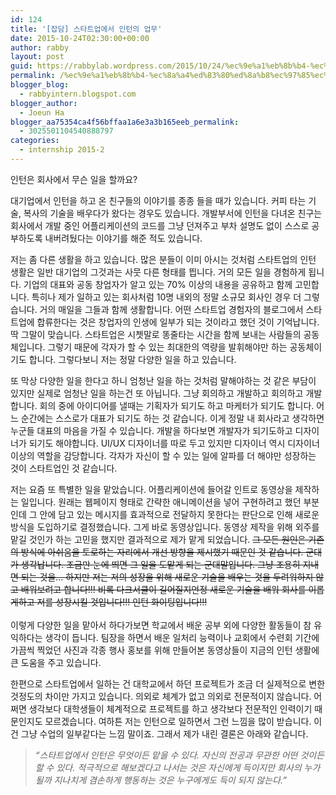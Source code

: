 ```yaml
---
id: 124
title: '[잡담] 스타트업에서 인턴의 업무'
date: 2015-10-24T02:30:00+00:00
author: rabby
layout: post
guid: https://rabbylab.wordpress.com/2015/10/24/%ec%9e%a1%eb%8b%b4-%ec%8a%a4%ed%83%80%ed%8a%b8%ec%97%85%ec%97%90%ec%84%9c-%ec%9d%b8%ed%84%b4%ec%9d%98-%ec%97%85%eb%ac%b4
permalink: /%ec%9e%a1%eb%8b%b4-%ec%8a%a4%ed%83%80%ed%8a%b8%ec%97%85%ec%97%90%ec%84%9c-%ec%9d%b8%ed%84%b4%ec%9d%98-%ec%97%85%eb%ac%b4/
blogger_blog:
  - rabbyintern.blogspot.com
blogger_author:
  - Joeun Ha
blogger_aa75354ca4f56bffaa1a6e3a3b165eeb_permalink:
  - 3025501104540888797
categories:
  - internship 2015-2
---
```

인턴은 회사에서 무슨 일을 할까요?

대기업에서 인턴을 하고 온 친구들의 이야기를 종종 들을 때가 있습니다. 커피 타는 기술, 복사의 기술을 배우다가 왔다는 경우도 있습니다. 개발부서에 인턴을 다녀온 친구는 회사에서 개발 중인 어플리케이션의 코드를 그냥 던져주고 부차 설명도 없이 스스로 공부하도록 내버려뒀다는 이야기를 해준 적도 있습니다.

저는 좀 다른 생활을 하고 있습니다. 많은 분들이 이미 아시는 것처럼 스타트업의 인턴 생활은 일반 대기업의 그것과는 사뭇 다른 형태를 띕니다. 거의 모든 일을 경험하게 됩니다. 기업의 대표와 공동 창업자가 알고 있는 70% 이상의 내용을 공유하고 함께 고민합니다. 특히나 제가 일하고 있는 회사처럼 10명 내외의 정말 소규모 회사인 경우 더 그렇습니다. 거의 매일을 그들과 함께 생활합니다. 어떤 스타트업 경험자의 블로그에서 스타트업에 합류한다는 것은 창업자의 인생에 일부가 되는 것이라고 했던 것이 기억납니다. 딱 그말이 맞습니다. 스타트업은 시쳇말로 똥줄타는 시간을 함께 보내는 사람들의 공동체입니다. 그렇기 때문에 각자가 할 수 있는 최대한의 역량을 발휘해야만 하는 공동체이기도 합니다. 그렇다보니 저는 정말 다양한 일을 하고 있습니다.

또 막상 다양한 일을 한다고 하니 엄청난 일을 하는 것처럼 말해야하는 것 같은 부담이 있지만 실제로 엄청난 일을 하는건 또 아닙니다. 그냥 회의하고 개발하고 회의하고 개발합니다. 회의 중에 아이디어를 낼때는 기획자가 되기도 하고 마케터가 되기도 합니다. 어느 순간에는 스스로가 대표가 되기도 하는 것 같습니다. 이게 정말 내 회사라고 생각하면 누군들 대표의 마음을 가질 수 있습니다. 개발을 하다보면 개발자가 되기도하고 디자이너가 되기도 해야합니다. UI/UX 디자이너를 따로 두고 있지만 디자이너 역시 디자이너 이상의 역할을 감당합니다. 각자가 자신이 할 수 있는 일에 알파를 더 해야만 성장하는 것이 스타트업인 것 같습니다.

저는 요즘 또 특별한 일을 맡았습니다. 어플리케이션에 들어갈 인트로 동영상을 제작하는 일입니다. 원래는 웹페이지 형태로 간략한 애니메이션을 넣어 구현하려고 했던 부분인데 그 안에 담고 있는 메시지를 효과적으로 전달하지 못한다는 판단으로 인해 새로운 방식을 도입하기로 결정했습니다. 그게 바로 동영상입니다. 동영상 제작을 위해 외주를 맡길 것인가 하는 고민을 했지만 결과적으로 제가 맡게 되었습니다. <strike>그 모든 원인은 기존의 방식에 아쉬움을 토로하는 자리에서 개선 방향을 제시했기 때문인 것 같습니다. 군대가 생각납니다. 조금만 눈에 띄면 그 일을 도맡게 되는 군대말입니다. 그냥 조용히 지내면 되는 것을&#8230; 하지만 저는 저의 성장을 위해 새로운 기술을 배우는 것을 두려워하지 않고 배워보려고 합니다!!! 비록 다크서클이 길어질지언정 새로운 기술을 배워 회사를 이롭게하고 저를 성장시킬 것입니다!!! 인턴 화이팅입니다!!!</strike>  
<strike>  
</strike>이렇게 다양한 일을 맡아서 하다가보면 학교에서 배운 공부 외에 다양한 활동들이 참 유익하다는 생각이 듭니다. 팀장을 하면서 배운 일처리 능력이나 교회에서 수련회 기간에 가끔씩 찍었던 사진과 각종 행사 홍보를 위해 만들어본 동영상들이 지금의 인턴 생활에 큰 도움을 주고 있습니다.

한편으로 스타트업에서 일하는 건 대학교에서 하던 프로젝트가 조금 더 실제적으로 변한 것정도의 차이만 가지고 있습니다. 의외로 체계가 없고 의외로 전문적이지 않습니다. 어쩌면 생각보다 대학생들이 체계적으로 프로젝트를 하고 생각보다 전문적인 인력이기 때문인지도 모르겠습니다. 여하튼 저는 인턴으로 일하면서 그런 느낌을 많이 받습니다. 이건 그냥 수업의 일부같다는 느낌 말이죠. 그래서 제가 내린 결론은 아래와 같습니다.

<blockquote class="tr_bq">
  <p>
    <i>&#8220;스타트업에서 인턴은 무엇이든 맡을 수 있다. 자신의 전공과 무관한 어떤 것이든 할 수 있다. 적극적으로 해보겠다고 나서는 것은 자신에게 득이지만 회사의 누가 될까 지나치게 겸손하게 행동하는 것은 누구에게도 득이 되지 않는다.&#8221;</i>
  </p>
</blockquote>